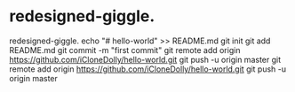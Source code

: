 # redesigned-giggle.
redesigned-giggle.
echo "# hello-world" >> README.md
git init
git add README.md
git commit -m "first commit"
git remote add origin https://github.com/iCloneDolly/hello-world.git
git push -u origin master
git remote add origin https://github.com/iCloneDolly/hello-world.git
git push -u origin master
